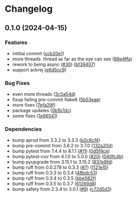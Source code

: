 # Changelog

## 0.1.0 (2024-04-15)


### Features

* intitial commit ([ccb20e1](https://github.com/andrewthetechie/err-aprs-backend/commit/ccb20e169df2fa11ca8ac3114ec702c0d03775ff))
* more threads. thread as far as the eye can see ([88e4ffa](https://github.com/andrewthetechie/err-aprs-backend/commit/88e4ffa17dfaa1436843b7471afd74a6a836bf3c))
* rework to being async ([#30](https://github.com/andrewthetechie/err-aprs-backend/issues/30)) ([bf39407](https://github.com/andrewthetechie/err-aprs-backend/commit/bf39407054d97464556566cb4f2afc8f85f4658d))
* support ackrej ([e6d5cc9](https://github.com/andrewthetechie/err-aprs-backend/commit/e6d5cc9bfca8f16cdd6adb04ea9ee21bbc94be22))


### Bug Fixes

* even more threads ([3c5a54d](https://github.com/andrewthetechie/err-aprs-backend/commit/3c5a54d865542304a48dd261e6f77e26c7526765))
* fixup failing pre-commit flake8 ([5b53eae](https://github.com/andrewthetechie/err-aprs-backend/commit/5b53eaeffa03e27257b853157e36192ca7f02547))
* more fixes ([7efa29f](https://github.com/andrewthetechie/err-aprs-backend/commit/7efa29f1677143f85915031f693f8d919bfbd9ed))
* package updates ([0b1b7dc](https://github.com/andrewthetechie/err-aprs-backend/commit/0b1b7dcb8d05ef171bf03418182145e9a71a2eaa))
* some fixes ([1e96541](https://github.com/andrewthetechie/err-aprs-backend/commit/1e965411aea59c1e255eb42bd24c75cbdc6c53e8))


### Dependencies

* bump aprsd from 3.3.2 to 3.3.3 ([b2c6cf4](https://github.com/andrewthetechie/err-aprs-backend/commit/b2c6cf4d74d19211195afccd0dd29c30c1a73d8f))
* bump pre-commit from 3.6.2 to 3.7.0 ([132a20d](https://github.com/andrewthetechie/err-aprs-backend/commit/132a20d63602a85d60d5d63e8d4c9bcac8767fb0))
* bump pytest from 7.4.4 to 8.1.1 ([#11](https://github.com/andrewthetechie/err-aprs-backend/issues/11)) ([0d5f8ce](https://github.com/andrewthetechie/err-aprs-backend/commit/0d5f8ce6506b4ba2cc8a44485f270ed13f58dc4f))
* bump pytest-cov from 4.1.0 to 5.0.0 ([#20](https://github.com/andrewthetechie/err-aprs-backend/issues/20)) ([040fc4b](https://github.com/andrewthetechie/err-aprs-backend/commit/040fc4b0f807b694060c2602a0db6d71117ee841))
* bump pyupgrade from 3.15.1 to 3.15.2 ([837e8fd](https://github.com/andrewthetechie/err-aprs-backend/commit/837e8fd086e8cc9a48d53dc742263c648518c7aa))
* bump ruff from 0.0.278 to 0.3.3 ([#7](https://github.com/andrewthetechie/err-aprs-backend/issues/7)) ([1121e15](https://github.com/andrewthetechie/err-aprs-backend/commit/1121e15619b07ac54c8d61c3c4a36e8cc2ce2533))
* bump ruff from 0.3.3 to 0.3.4 ([48bdc53](https://github.com/andrewthetechie/err-aprs-backend/commit/48bdc53cad9ec4a128725ac71164623271553ac0))
* bump ruff from 0.3.4 to 0.3.5 ([bbe582f](https://github.com/andrewthetechie/err-aprs-backend/commit/bbe582f49fe2fe1371134736d4cd92377134edc5))
* bump ruff from 0.3.5 to 0.3.7 ([61269d8](https://github.com/andrewthetechie/err-aprs-backend/commit/61269d8bb4f5ccb8314578e4a3cedd9cfbbe6dfa))
* bump safety from 2.3.4 to 3.0.1 ([#9](https://github.com/andrewthetechie/err-aprs-backend/issues/9)) ([c72d5d3](https://github.com/andrewthetechie/err-aprs-backend/commit/c72d5d3d924b4adea2065842c36d24e9ba3de9f3))
